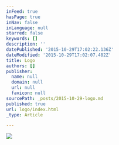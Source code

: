 ```yaml
---
inFeed: true
hasPage: true
inNav: false
inLanguage: null
starred: false
keywords: []
description: ''
datePublished: '2015-10-29T17:02:22.136Z'
dateModified: '2015-10-29T17:02:07.482Z'
title: Logo
authors: []
publisher:
  name: null
  domain: null
  url: null
  favicon: null
sourcePath: _posts/2015-10-29-logo.md
published: true
url: logo/index.html
_type: Article

---
```

![](https://the-grid-user-content.s3-us-west-2.amazonaws.com/f5aa4858-865c-4452-ad57-054e1adcf012.png)
